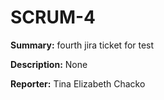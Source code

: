 # SCRUM-4

**Summary:** fourth jira ticket for test

**Description:** None

**Reporter:** Tina Elizabeth Chacko
